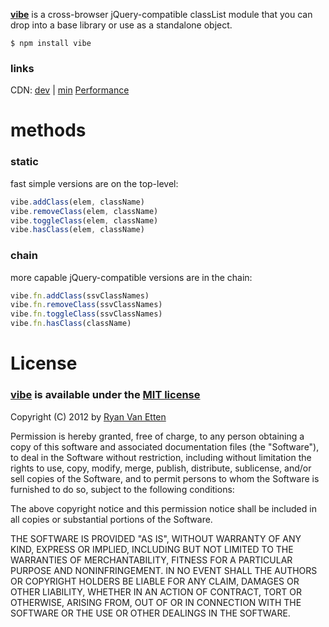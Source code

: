 **[vibe](https://github.com/ryanve/vibe)** is a cross-browser jQuery-compatible classList module that you can drop into a base library or use as a standalone object.

```
$ npm install vibe
```

### links

CDN: [dev](http://airve.github.com/js/vibe/vibe.js) | [min](http://airve.github.com/js/vibe/vibe.min.js)
[Performance](http://jsperf.com/vibe)

# methods

### static

fast simple versions are on the top-level:

```js
vibe.addClass(elem, className)
vibe.removeClass(elem, className)
vibe.toggleClass(elem, className)
vibe.hasClass(elem, className)
```
### chain

more capable jQuery-compatible versions are in the chain:

```js
vibe.fn.addClass(ssvClassNames)
vibe.fn.removeClass(ssvClassNames)
vibe.fn.toggleClass(ssvClassNames)
vibe.fn.hasClass(className)
```

# License

### [vibe](http://github.com/ryanve/vibe) is available under the [MIT license](http://en.wikipedia.org/wiki/MIT_License)

Copyright (C) 2012 by [Ryan Van Etten](https://github.com/ryanve)

Permission is hereby granted, free of charge, to any person obtaining a copy
of this software and associated documentation files (the "Software"), to deal
in the Software without restriction, including without limitation the rights
to use, copy, modify, merge, publish, distribute, sublicense, and/or sell
copies of the Software, and to permit persons to whom the Software is
furnished to do so, subject to the following conditions:

The above copyright notice and this permission notice shall be included in
all copies or substantial portions of the Software.

THE SOFTWARE IS PROVIDED "AS IS", WITHOUT WARRANTY OF ANY KIND, EXPRESS OR
IMPLIED, INCLUDING BUT NOT LIMITED TO THE WARRANTIES OF MERCHANTABILITY,
FITNESS FOR A PARTICULAR PURPOSE AND NONINFRINGEMENT. IN NO EVENT SHALL THE
AUTHORS OR COPYRIGHT HOLDERS BE LIABLE FOR ANY CLAIM, DAMAGES OR OTHER
LIABILITY, WHETHER IN AN ACTION OF CONTRACT, TORT OR OTHERWISE, ARISING FROM,
OUT OF OR IN CONNECTION WITH THE SOFTWARE OR THE USE OR OTHER DEALINGS IN
THE SOFTWARE.